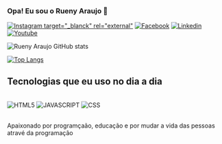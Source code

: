 
### Opa! Eu sou o Rueny Araujo 🤙

[![Instagram](https://img.shields.io/badge/Instagram-E4405F?style=for-the-badge&logo=instagram&logoColor=white) target="_blanck" rel="external"](https://www.instagram.com/ruenyraraujo/)
[![Facebook](https://img.shields.io/badge/Facebook-1877F2?style=for-the-badge&logo=facebook&logoColor=white)](https://www.facebook.com/rueny.araujo/)
[![Linkedin](https://img.shields.io/badge/LinkedIn-0077B5?style=for-the-badge&logo=linkedin&logoColor=white)](https://www.linkedin.com/in/ruenyaraujo/)
[![Youtube](https://img.shields.io/badge/YouTube-FF0000?style=for-the-badge&logo=youtube&logoColor=white)](https://www.youtube.com/channel/UCQ0PlZFnK8UdPymXa-WgYYw)

![Rueny Araujo GitHub stats](https://github-readme-stats.vercel.app/api?username=ruenyaraujo&show_icons=true&theme=tokyonight)

[![Top Langs](https://github-readme-stats.vercel.app/api/top-langs/?username=ruenyaraujo&layout=compact)](https://github.com/anuraghazra/github-readme-stats)


## Tecnologias que eu uso no dia a dia

<div style="display: inline_block"><br/>
    <img text-align=center src="https://img.shields.io/badge/HTML5-E34F26?style=for-the-badge&logo=html5&logoColor=white" alt="HTML5">
        <img text-align=center src="https://img.shields.io/badge/JavaScript-F7DF1E?style=for-the-badge&logo=javascript&logoColor=black" alt="JAVASCRIPT">
    <img text-align=center src="https://img.shields.io/badge/CSS3-1572B6?style=for-the-badge&logo=css3&logoColor=white" alt="CSS">

</div><br/>

Apaixonado por programçaão, educação e por mudar a vida das pessoas atravé da programação
